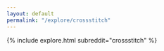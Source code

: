 ```yaml
---
layout: default
permalink: "/explore/crossstitch"
---
```


<link rel="stylesheet" type="text/css" href="/static/css/explore.css">
{% include explore.html subreddit="crossstitch" %}
